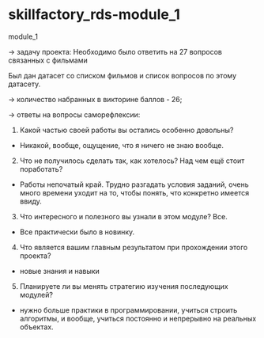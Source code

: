 # skillfactory_rds-module_1
module_1

→ задачу проекта: Необходимо было ответить на 27 вопросов связанных с фильмами

Был дан датасет со списком фильмов и список вопросов по этому датасету.

→ количество набранных в викторине баллов - 26;

→ ответы на вопросы саморефлексии:

1. Какой частью своей работы вы остались особенно довольны? 
 - Никакой, вообще, ощущение, что я ничего не знаю вообще. 

2. Что не получилось сделать так, как хотелось? Над чем ещё стоит поработать? 
 - Работы непочатый край. Трудно разгадать условия заданий, очень много времени уходит на то, чтобы понять, что конкретно имеется ввиду.

3. Что интересного и полезного вы узнали в этом модуле? Все. 
 - Все практически было в новинку.

4. Что является вашим главным результатом при прохождении этого проекта?
 - новые знания и навыки

5. Планируете ли вы менять стратегию изучения последующих модулей?
 - нужно больше практики в программировании, учиться строить алгоритмы, и вообще, учиться постоянно и непрерывно на реальных объектах.
